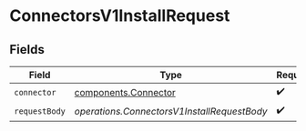 # ConnectorsV1InstallRequest


## Fields

| Field                                                        | Type                                                         | Required                                                     | Description                                                  |
| ------------------------------------------------------------ | ------------------------------------------------------------ | ------------------------------------------------------------ | ------------------------------------------------------------ |
| `connector`                                                  | [components.Connector](../../models/components/connector.md) | :heavy_check_mark:                                           | N/A                                                          |
| `requestBody`                                                | *operations.ConnectorsV1InstallRequestBody*                  | :heavy_check_mark:                                           | N/A                                                          |